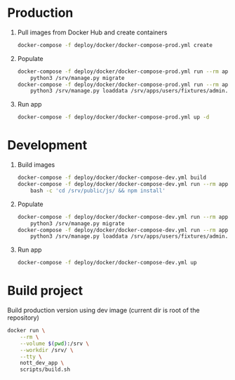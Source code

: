# Production

1. Pull images from Docker Hub and create containers

    ```sh
    docker-compose -f deploy/docker/docker-compose-prod.yml create
    ```

2. Populate

    ```sh
    docker-compose -f deploy/docker/docker-compose-prod.yml run --rm app \
        python3 /srv/manage.py migrate
    docker-compose -f deploy/docker/docker-compose-prod.yml run --rm app \
        python3 /srv/manage.py loaddata /srv/apps/users/fixtures/admin.json
    ```

3. Run app

    ```sh
    docker-compose -f deploy/docker/docker-compose-prod.yml up -d
    ```

# Development

1. Build images

    ```sh
    docker-compose -f deploy/docker/docker-compose-dev.yml build
    docker-compose -f deploy/docker/docker-compose-dev.yml run --rm app \
        bash -c 'cd /srv/public/js/ && npm install'
    ```

2. Populate

    ```sh
    docker-compose -f deploy/docker/docker-compose-dev.yml run --rm app \
        python3 /srv/manage.py migrate
    docker-compose -f deploy/docker/docker-compose-dev.yml run --rm app \
        python3 /srv/manage.py loaddata /srv/apps/users/fixtures/admin.json
    ```

3. Run app

    ```sh
    docker-compose -f deploy/docker/docker-compose-dev.yml up
    ```

# Build project

Build production version using dev image (current dir is root of the repository)

```sh
docker run \
    --rm \
    --volume $(pwd):/srv \
    --workdir /srv/ \
    --tty \
    nott_dev_app \
    scripts/build.sh
```
